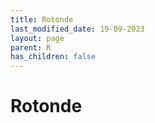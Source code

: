 ```yaml
---
title: Rotonde
last_modified_date: 19-09-2023
layout: page
parent: R
has_children: false
---
```


Rotonde
=======

